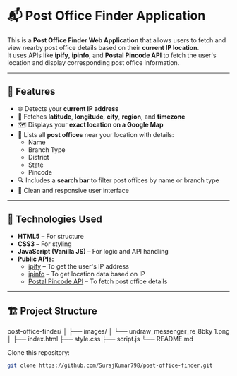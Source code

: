 # 📬 Post Office Finder Application

This is a **Post Office Finder Web Application** that allows users to fetch and view nearby post office details based on their **current IP location**.  
It uses APIs like **ipify**, **ipinfo**, and **Postal Pincode API** to fetch the user's location and display corresponding post office information.

---

## 🚀 Features

- 🌐 Detects your **current IP address**
- 📍 Fetches **latitude**, **longitude**, **city**, **region**, and **timezone**
- 🗺️ Displays your **exact location on a Google Map**
- 🏣 Lists all **post offices** near your location with details:
  - Name  
  - Branch Type  
  - District  
  - State  
  - Pincode
- 🔍 Includes a **search bar** to filter post offices by name or branch type
- 🎨 Clean and responsive user interface

---

## 🧰 Technologies Used

- **HTML5** – For structure  
- **CSS3** – For styling  
- **JavaScript (Vanilla JS)** – For logic and API handling  
- **Public APIs:**
  - [ipify](https://api.ipify.org) – To get the user's IP address  
  - [ipinfo](https://ipinfo.io) – To get location data based on IP  
  - [Postal Pincode API](https://api.postalpincode.in/) – To fetch post office details  

---

## 🏗️ Project Structure

post-office-finder/
│
├── images/
│ └── undraw_messenger_re_8bky 1.png
│
├── index.html
├── style.css
├── script.js
└── README.md

 Clone this repository:
   ```bash
   git clone https://github.com/SurajKumar798/post-office-finder.git
